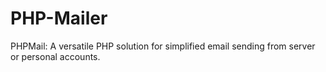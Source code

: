 # PHP-Mailer
PHPMail: A versatile PHP solution for simplified email sending from server or personal accounts.
